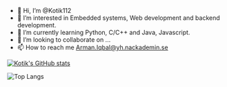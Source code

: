 - 👋 Hi, I’m @Kotik112
- 👀 I’m interested in Embedded systems, Web development and backend development.
- 🌱 I’m currently learning Python, C/C++ and Java, Javascript.
- 💞️ I’m looking to collaborate on ...
- 📫 How to reach me Arman.Iqbal@yh.nackademin.se

<!---
Kotik112/Kotik112 is a ✨ special ✨ repository because its `README.md` (this file) appears on your GitHub profile.
You can click the Preview link to take a look at your changes.
--->
[![Kotik's GitHub stats](https://github-readme-stats.vercel.app/api?username=Kotik112)](https://github.com/anuraghazra/github-readme-stats&theme=highcontras)

![Top Langs](https://github-readme-stats.vercel.app/api/top-langs/?username=Kotik112&theme=highcontras&&hide=html,scss,stylus,blade,jupyter%20notebook,css,shell,batchfile,dockerfile,typescript&theme=algolia&show_icons=true&&count_private=true)

